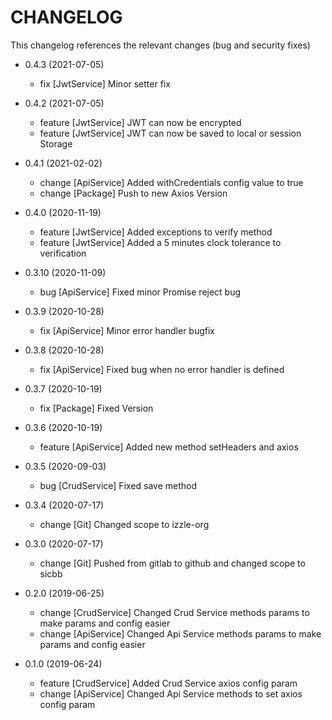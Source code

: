 CHANGELOG
=========

This changelog references the relevant changes (bug and security fixes)

* 0.4.3 (2021-07-05)

    * fix [JwtService] Minor setter fix

* 0.4.2 (2021-07-05)

    * feature [JwtService] JWT can now be encrypted
    * feature [JwtService] JWT can now be saved to local or session Storage

* 0.4.1 (2021-02-02)

    * change [ApiService] Added withCredentials config value to true
    * change [Package] Push to new Axios Version

* 0.4.0 (2020-11-19)

    * feature [JwtService] Added exceptions to verify method
    * feature [JwtService] Added a 5 minutes clock tolerance to verification

* 0.3.10 (2020-11-09)

    * bug [ApiService] Fixed minor Promise reject bug

* 0.3.9 (2020-10-28)

    * fix [ApiService] Minor error handler bugfix

* 0.3.8 (2020-10-28)

    * fix [ApiService] Fixed bug when no error handler is defined

* 0.3.7 (2020-10-19)
    
    * fix [Package] Fixed Version

* 0.3.6 (2020-10-19)

    * feature [ApiService] Added new method setHeaders and axios

* 0.3.5 (2020-09-03)

    * bug [CrudService] Fixed save method

* 0.3.4 (2020-07-17)

    * change [Git] Changed scope to izzle-org

* 0.3.0 (2020-07-17)

    * change [Git] Pushed from gitlab to github and changed scope to sicbb

* 0.2.0 (2019-06-25)

    * change [CrudService] Changed Crud Service methods params to make params and config easier
    * change [ApiService] Changed Api Service methods params to make params and config easier

* 0.1.0 (2019-06-24)

    * feature [CrudService] Added Crud Service axios config param
    * change [ApiService] Changed Api Service methods to set axios config param

